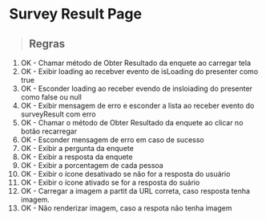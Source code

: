 # Survey Result Page

>## Regras
1. OK - Chamar método de Obter Resultado da enquete ao carregar tela
2. OK - Exibir loading ao recebver evento de isLoading do presenter como true
3. OK - Esconder loading ao receber evendo de insloiading do presenter como false ou null
4. OK - Exibir mensagem de erro e esconder a lista ao receber evento do surveyResult com erro
5. OK - Chamar o método de Obter Resultado da enquete ao clicar no botão recarregar
6. OK - Esconder mensagem de erro em caso de sucesso
7. OK - Exibir a pergunta da enquete
8. OK - Exibir a resposta da enquete
9. OK - Exibir a porcentagem de cada pessoa
10. OK - Exibir o ícone desativado se não for a resposta do usuário
11. OK - Exibir o ícone ativado se for a resposta do suário
12. OK - Carregar a imagem a partit da URL correta, caso resposta tenha imagem.
13. OK - Não renderizar imagem, caso a respota não tenha imagem